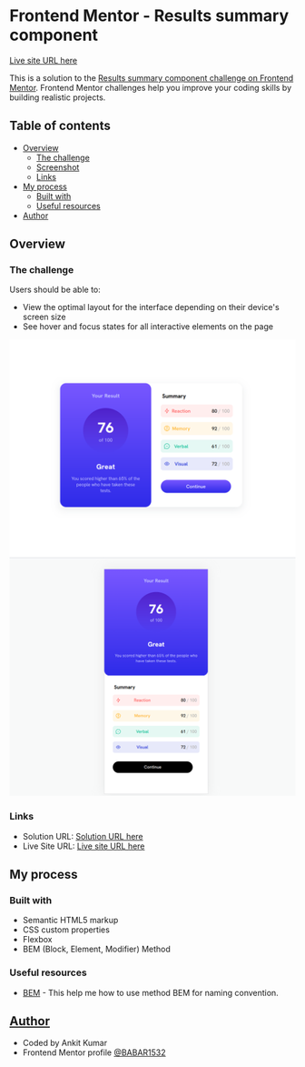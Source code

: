  
# Frontend Mentor - Results summary component
[Live site URL here](https://link-url-here.org)

This is a solution to the [Results summary component challenge on Frontend Mentor](https://www.frontendmentor.io/challenges/results-summary-component-CE_K6s0maV). Frontend Mentor challenges help you improve your coding skills by building realistic projects.

## Table of contents

- [Overview](#overview)
  - [The challenge](#the-challenge)
  - [Screenshot](#screenshot)
  - [Links](#links)
- [My process](#my-process)
  - [Built with](#built-with)
  - [Useful resources](#useful-resources)
- [Author](#author)

## Overview
### The challenge

Users should be able to:

- View the optimal layout for the interface depending on their device's screen size
- See hover and focus states for all interactive elements on the page

![Desktop Design](./screenshot/desktop-design.png)
![Mobile Design](./screenshot/mobile-design.png)

 
### Links

- Solution URL: [Solution URL here](https://www.frontendmentor.io/solutions/nft-preview-card-component-using-flexbox-and-bem-method-qVh5_cdoPg)
- Live Site URL: [Live site URL here](https://lere22.github.io/nft-preview-card-component/)


## My process

### Built with

- Semantic HTML5 markup
- CSS custom properties
- Flexbox
- BEM (Block, Element, Modifier) Method

### Useful resources
- [BEM](https://getbem.com/naming/) - This help me how to use method BEM for naming convention.

## [Author](#author)
  - Coded by Ankit Kumar
  - Frontend Mentor profile  [@BABAR1532](https://www.frontendmentor.io/profile/BABAR1532)
